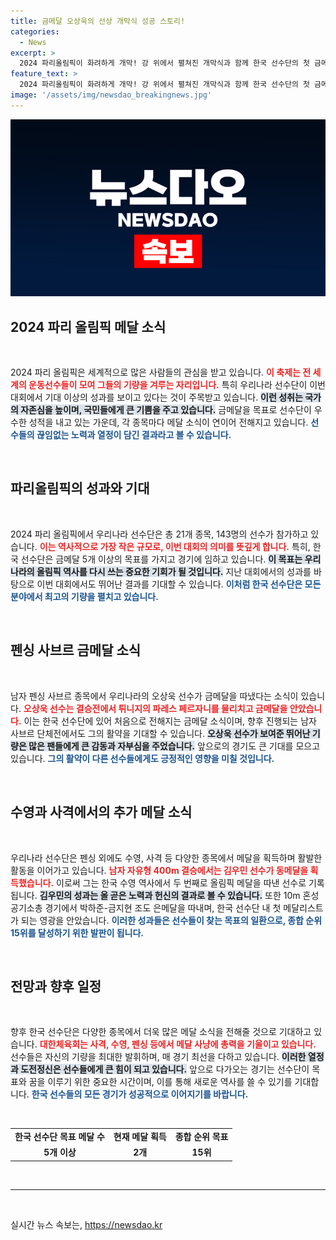 ```yaml
---
title: 금메달 오상욱의 선상 개막식 성공 스토리!
categories:
  - News
excerpt: >
  2024 파리올림픽이 화려하게 개막! 강 위에서 펼쳐진 개막식과 함께 한국 선수단의 첫 금메달 소식이 이어지고 있다. 오상욱의 금빛 승리와 김우민의 동메달, 종합 순위 15위 달성을 향한 질주가 기대된다!
feature_text: >
  2024 파리올림픽이 화려하게 개막! 강 위에서 펼쳐진 개막식과 함께 한국 선수단의 첫 금메달 소식이 이어지고 있다. 오상욱의 금빛 승리와 김우민의 동메달, 종합 순위 15위 달성을 향한 질주가 기대된다!
image: '/assets/img/newsdao_breakingnews.jpg'
---
```


<p><img src="/assets/img/newsdao_breakingnews.jpg" alt="cryptoinkorea 속보" /></p>

<h2 data-ke-size="size26">2024 파리 올림픽 메달 소식</h2>

<p data-ke-size="size16">&nbsp;</p>

<p>2024 파리 올림픽은 세계적으로 많은 사람들의 관심을 받고 있습니다. <b><span style="color: #ee2323;">이 축제는 전 세계의 운동선수들이 모여 그들의 기량을 겨루는 자리입니다.</span></b> 특히 우리나라 선수단이 이번 대회에서 기대 이상의 성과를 보이고 있다는 것이 주목받고 있습니다. <b><span style="background-color: #21538527;">이런 성취는 국가의 자존심을 높이며, 국민들에게 큰 기쁨을 주고 있습니다.</span></b> 금메달을 목표로 선수단이 우수한 성적을 내고 있는 가운데, 각 종목마다 메달 소식이 연이어 전해지고 있습니다. <b><span style="color: #1a5490;">선수들의 끊임없는 노력과 열정이 담긴 결과라고 볼 수 있습니다.</span></b></p>

<p data-ke-size="size16">&nbsp;</p>

<h2 data-ke-size="size26">파리올림픽의 성과와 기대</h2>

<p data-ke-size="size16">&nbsp;</p>

<p>2024 파리 올림픽에서 우리나라 선수단은 총 21개 종목, 143명의 선수가 참가하고 있습니다. <b><span style="color: #ee2323;">이는 역사적으로 가장 작은 규모로, 이번 대회의 의미를 뜻깊게 합니다.</span></b> 특히, 한국 선수단은 금메달 5개 이상의 목표를 가지고 경기에 임하고 있습니다. <b><span style="background-color: #21538527;">이 목표는 우리나라의 올림픽 역사를 다시 쓰는 중요한 기회가 될 것입니다.</span></b> 지난 대회에서의 성과를 바탕으로 이번 대회에서도 뛰어난 결과를 기대할 수 있습니다. <b><span style="color: #1a5490;">이처럼 한국 선수단은 모든 분야에서 최고의 기량을 펼치고 있습니다.</span></b></p>

<p data-ke-size="size16">&nbsp;</p>

<h2 data-ke-size="size26">펜싱 사브르 금메달 소식</h2>

<p data-ke-size="size16">&nbsp;</p>

<p>남자 펜싱 사브르 종목에서 우리나라의 오상욱 선수가 금메달을 따냈다는 소식이 있습니다. <b><span style="color: #ee2323;">오상욱 선수는 결승전에서 튀니지의 파레스 페르자니를 물리치고 금메달을 안았습니다.</span></b> 이는 한국 선수단에 있어 처음으로 전해지는 금메달 소식이며, 향후 진행되는 남자 사브르 단체전에서도 그의 활약을 기대할 수 있습니다. <b><span style="background-color: #21538527;">오상욱 선수가 보여준 뛰어난 기량은 많은 팬들에게 큰 감동과 자부심을 주었습니다.</span></b> 앞으로의 경기도 큰 기대를 모으고 있습니다. <b><span style="color: #1a5490;">그의 활약이 다른 선수들에게도 긍정적인 영향을 미칠 것입니다.</span></b></p>

<p data-ke-size="size16">&nbsp;</p>

<h2 data-ke-size="size26">수영과 사격에서의 추가 메달 소식</h2>

<p data-ke-size="size16">&nbsp;</p>

<p>우리나라 선수단은 펜싱 외에도 수영, 사격 등 다양한 종목에서 메달을 획득하며 활발한 활동을 이어가고 있습니다. <b><span style="color: #ee2323;">남자 자유형 400m 결승에서는 김우민 선수가 동메달을 획득했습니다.</span></b> 이로써 그는 한국 수영 역사에서 두 번째로 올림픽 메달을 따낸 선수로 기록됩니다. <b><span style="background-color: #21538527;">김우민의 성과는 올 곧은 노력과 헌신의 결과로 볼 수 있습니다.</span></b> 또한 10m 혼성 공기소총 경기에서 박하준-금지현 조도 은메달을 따내며, 한국 선수단 내 첫 메달리스트가 되는 영광을 안았습니다. <b><span style="color: #1a5490;">이러한 성과들은 선수들이 찾는 목표의 일환으로, 종합 순위 15위를 달성하기 위한 발판이 됩니다.</span></b></p>

<p data-ke-size="size16">&nbsp;</p>

<h2 data-ke-size="size26">전망과 향후 일정</h2>

<p data-ke-size="size16">&nbsp;</p>

<p>향후 한국 선수단은 다양한 종목에서 더욱 많은 메달 소식을 전해줄 것으로 기대하고 있습니다. <b><span style="color: #ee2323;">대한체육회는 사격, 수영, 펜싱 등에서 메달 사냥에 총력을 기울이고 있습니다.</span></b> 선수들은 자신의 기량을 최대한 발휘하며, 매 경기 최선을 다하고 있습니다. <b><span style="background-color: #21538527;">이러한 열정과 도전정신은 선수들에게 큰 힘이 되고 있습니다.</span></b> 앞으로 다가오는 경기는 선수단이 목표와 꿈을 이루기 위한 중요한 시간이며, 이를 통해 새로운 역사를 쓸 수 있기를 기대합니다. <b><span style="color: #1a5490;">한국 선수들의 모든 경기가 성공적으로 이어지기를 바랍니다.</span></b></p>

<p data-ke-size="size16">&nbsp;</p> 

<table>
<tr>
<td style="text-align: center; height: 17px;"><b>한국 선수단 목표 메달 수</b></td>
<td style="text-align: center; height: 17px;"><b>현재 메달 획득</b></td>
<td style="text-align: center; height: 17px;"><b>종합 순위 목표</b></td>
</tr>
<tr>
<td style="text-align: center; height: 17px;"><b>5개 이상</b></td>
<td style="text-align: center; height: 17px;"><b>2개</b></td>
<td style="text-align: center; height: 17px;"><b>15위</b></td>
</tr>
</table>

<p data-ke-size="size16">&nbsp;</p>

<hr/>

<p data-ke-size="size16">&nbsp;</p>
실시간 뉴스 속보는, <a href="https://newsdao.kr" rel="dofollow">https://newsdao.kr</a>


